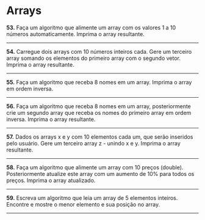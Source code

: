 # Arrays 

<Strong>53.</Strong> Faça um algoritmo que alimente um array com os valores 1 a 10 números 
 automaticamente. 
Imprima o array resultante. 
<hr>
<Strong>54.</Strong> Carregue dois arrays com 10 números inteiros cada. Gere um terceiro array 
somando os elementos do primeiro array com o segundo vetor. Imprima o array 
resultante. 
<hr>
<Strong>55.</Strong> Faça um algoritmo que receba 8 nomes em um array. Imprima o array em ordem 
inversa. 
<hr>
<Strong>56.</Strong> Faça um algoritmo que receba 8 nomes em um array, posteriormente crie um 
segundo array que receba os nomes do primeiro array em ordem inversa. 
Imprima o array resultante. 
<hr>
<Strong>57.</Strong> Dados os arrays x e y com 10 elementos cada um, que serão inseridos pelo 
usuário. Gere um terceiro array z - unindo x e y. Imprima o array resultante. 
<hr>
<Strong>58.</Strong> Faça um algoritmo que alimente um array com 10 preços (double). 
Posteriormente atualize este array com um aumento de 10% para todos os 
preços. Imprima o array atualizado. 
<hr>
<Strong>59.</Strong> Escreva um algoritmo que leia um array de 5 elementos inteiros. Encontre e 
mostre o menor elemento e sua posição no array. 
<hr>
